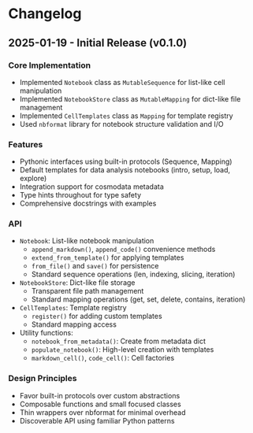 # Changelog

## 2025-01-19 - Initial Release (v0.1.0)

### Core Implementation
- Implemented `Notebook` class as `MutableSequence` for list-like cell manipulation
- Implemented `NotebookStore` class as `MutableMapping` for dict-like file management
- Implemented `CellTemplates` class as `Mapping` for template registry
- Used `nbformat` library for notebook structure validation and I/O

### Features
- Pythonic interfaces using built-in protocols (Sequence, Mapping)
- Default templates for data analysis notebooks (intro, setup, load, explore)
- Integration support for cosmodata metadata
- Type hints throughout for type safety
- Comprehensive docstrings with examples

### API
- `Notebook`: List-like notebook manipulation
  - `append_markdown()`, `append_code()` convenience methods
  - `extend_from_template()` for applying templates
  - `from_file()` and `save()` for persistence
  - Standard sequence operations (len, indexing, slicing, iteration)
- `NotebookStore`: Dict-like file storage
  - Transparent file path management
  - Standard mapping operations (get, set, delete, contains, iteration)
- `CellTemplates`: Template registry
  - `register()` for adding custom templates
  - Standard mapping access
- Utility functions:
  - `notebook_from_metadata()`: Create from metadata dict
  - `populate_notebook()`: High-level creation with templates
  - `markdown_cell()`, `code_cell()`: Cell factories

### Design Principles
- Favor built-in protocols over custom abstractions
- Composable functions and small focused classes
- Thin wrappers over nbformat for minimal overhead
- Discoverable API using familiar Python patterns
